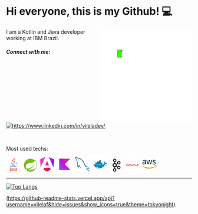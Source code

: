 # Hi everyone, this is my Github! 💻
<img src="coding.gif" align = "right" style="width: 50%">

I am a Kotlin and Java developer working at IBM Brazil.

<h5 align="left">Connect with me:</h3>
<p align="left">
<a href="https://linkedin.com/in/https://www.linkedin.com/in/vileladev/" target="blank"><img align="center" src="https://raw.githubusercontent.com/rahuldkjain/github-profile-readme-generator/master/src/images/icons/Social/linked-in-alt.svg" alt="https://www.linkedin.com/in/vileladev/" height="30" width="40" /></a>
</p>
<br>
<p align="left">Most used techs:</p>
<div align="left">
  <a href= "https://www.oracle.com/br/java/">
  <img src="https://github.com/devicons/devicon/blob/master/icons/java/java-original-wordmark.svg" title="Java" alt="Java" width="40" height="40"/></a>&nbsp;
  <a href= "https://spring.io/projects/spring-boot">
  <img height="35" alt="Spring Boot" src="https://raw.githubusercontent.com/devicons/devicon/master/icons/spring/spring-original.svg"></a>&nbsp;
  <a href= "https://angular.io/">
<img src="https://github.com/devicons/devicon/blob/master/icons/angular/angular-original.svg" title="Angular" alt="Angular" width="40" height="40"/></a>&nbsp;
  <a href= "https://kotlinlang.org/">
  <img src="https://github.com/devicons/devicon/blob/master/icons/kotlin/kotlin-original.svg" title="Kotlin" alt="Kotlin" width="40" height="40"/></a>&nbsp;
  <a href= "https://www.mysql.com/">
  <img src= "https://github.com/devicons/devicon/blob/master/icons/mysql/mysql-original.svg" title="MySQL" alt="MySQL" width="40" height="40"/></a>&nbsp;
  <a href="https://www.docker.com/">
  <img height="40" alt="Docker" src="https://raw.githubusercontent.com/devicons/devicon/master/icons/docker/docker-original.svg"></a>&nbsp;
  <a href="https://kafka.apache.org/">
  <img height="35" alt="Kafka" src="https://raw.githubusercontent.com/devicons/devicon/master/icons/apachekafka/apachekafka-original.svg"></a>&nbsp;
  <a href="https://www.oracle.com">
  <img height="35" alt="Oracle" src="https://raw.githubusercontent.com/devicons/devicon/master/icons/oracle/oracle-original.svg"></a>&nbsp;
  <a href= "https://aws.amazon.com/pt/">
  <img src= "https://github.com/devicons/devicon/blob/master/icons/amazonwebservices/amazonwebservices-original-wordmark.svg" title="AWS" alt="AWS" width="40" height="40"/></a>&nbsp;
  
</div>

---
[![Top Langs](https://github-readme-stats.vercel.app/api/top-langs/?username=vilelaf&layout=compact&theme=tokyonight&count_private=true)](https://github.com/anuraghazra/github-readme-stats)

[(https://github-readme-stats.vercel.app/api?username=vilelaf&hide=issues&show_icons=true&theme=tokyonight)](https://github.com/anuraghazra/github-readme-stats)
